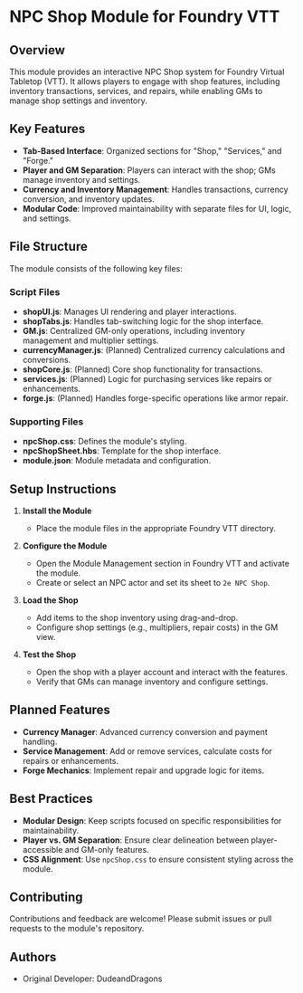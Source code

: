 
# NPC Shop Module for Foundry VTT

## Overview

This module provides an interactive NPC Shop system for Foundry Virtual Tabletop (VTT). It allows players to engage with shop features, including inventory transactions, services, and repairs, while enabling GMs to manage shop settings and inventory.

## Key Features

- **Tab-Based Interface**: Organized sections for "Shop," "Services," and "Forge."
- **Player and GM Separation**: Players can interact with the shop; GMs manage inventory and settings.
- **Currency and Inventory Management**: Handles transactions, currency conversion, and inventory updates.
- **Modular Code**: Improved maintainability with separate files for UI, logic, and settings.

## File Structure

The module consists of the following key files:

### Script Files
- **shopUI.js**: Manages UI rendering and player interactions.
- **shopTabs.js**: Handles tab-switching logic for the shop interface.
- **GM.js**: Centralized GM-only operations, including inventory management and multiplier settings.
- **currencyManager.js**: (Planned) Centralized currency calculations and conversions.
- **shopCore.js**: (Planned) Core shop functionality for transactions.
- **services.js**: (Planned) Logic for purchasing services like repairs or enhancements.
- **forge.js**: (Planned) Handles forge-specific operations like armor repair.

### Supporting Files
- **npcShop.css**: Defines the module's styling.
- **npcShopSheet.hbs**: Template for the shop interface.
- **module.json**: Module metadata and configuration.

## Setup Instructions

1. **Install the Module**
   - Place the module files in the appropriate Foundry VTT directory.

2. **Configure the Module**
   - Open the Module Management section in Foundry VTT and activate the module.
   - Create or select an NPC actor and set its sheet to `2e NPC Shop`.

3. **Load the Shop**
   - Add items to the shop inventory using drag-and-drop.
   - Configure shop settings (e.g., multipliers, repair costs) in the GM view.

4. **Test the Shop**
   - Open the shop with a player account and interact with the features.
   - Verify that GMs can manage inventory and configure settings.

## Planned Features

- **Currency Manager**: Advanced currency conversion and payment handling.
- **Service Management**: Add or remove services, calculate costs for repairs or enhancements.
- **Forge Mechanics**: Implement repair and upgrade logic for items.

## Best Practices

- **Modular Design**: Keep scripts focused on specific responsibilities for maintainability.
- **Player vs. GM Separation**: Ensure clear delineation between player-accessible and GM-only features.
- **CSS Alignment**: Use `npcShop.css` to ensure consistent styling across the module.

## Contributing

Contributions and feedback are welcome! Please submit issues or pull requests to the module's repository.

## Authors
- Original Developer: DudeandDragons
